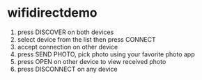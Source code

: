 # wifidirectdemo

1. press DISCOVER on both devices
2. select device from the list then press CONNECT
3. accept connection on other device
4. press SEND PHOTO, pick photo using your favorite photo app
5. press OPEN on other device to view received photo
6. press DISCONNECT on any device
